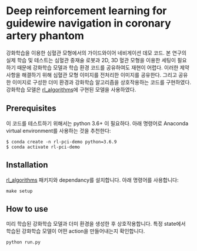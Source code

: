 # Deep reinforcement learning for guidewire navigation in coronary artery phantom

강화학습을 이용한 심혈관 모형에서의 가이드와이어 네비게이션 데모 코드.
본 연구의 실제 학습 및 테스트는 심혈관 중재술 로봇과 2D, 3D 혈관 모형을 이용한 세팅이 필요하기 때문에 강화학습 모델과 학습 환경 코드를 공유하여도 재현이 어렵다.
이러한 제약사항을 해결하기 위해 심혈관 모형 이미지를 전처리한 이미지를 공유한다. 그리고 공유한 이미지로 구성한 더미 환경과 강화학습 알고리즘을 상호작용하는 코드를 구현하였다.
강화학습 모델은 [rl_algorithms](https://github.com/medipixel/rl_algorithms)에 구현된 모델을 사용하였다.

## Prerequisites
이 코드를 테스트하기 위해서는 python 3.6+ 이 필요하다.
아래 명령어로 Anaconda virtual environment를 사용하는 것을 추천한다:
```
$ conda create -n rl-pci-demo python=3.6.9
$ conda activate rl-pci-demo
```


## Installation
[rl_algorithms](https://github.com/medipixel/rl_algorithms) 패키지와 dependancy를 설치합니다.
아래 명령어를 사용합니다:
```
make setup
```

## How to use
미리 학습된 강화학습 모델과 더미 환경을 생성한 후 상호작용합니다. 특정 state에서 학습된 강화학습 모델이 어떤 action을 만들어내는지 확인합니다.

```
python run.py
```
